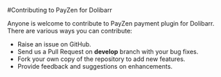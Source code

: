 #Contributing to PayZen for Dolibarr

Anyone is welcome to contribute to PayZen payment plugin for Dolibarr. There are various ways you can contribute:

- Raise an issue on GitHub.
- Send us a Pull Request on **develop** branch with your bug fixes.
- Fork your own copy of the repository to add new features.
- Provide feedback and suggestions on enhancements.